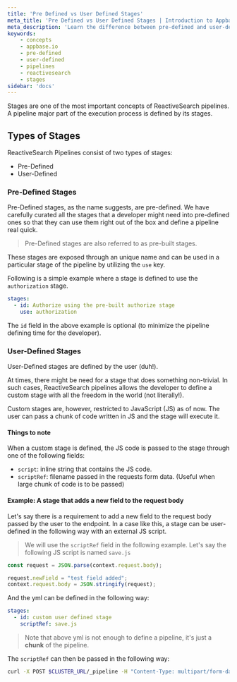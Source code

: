 ```yaml
---
title: 'Pre Defined vs User Defined Stages'
meta_title: 'Pre Defined vs User Defined Stages | Introduction to Appbase.io'
meta_description: 'Learn the difference between pre-defined and user-defined stages and when to use them or not to'
keywords:
    - concepts
    - appbase.io
    - pre-defined
    - user-defined
    - pipelines
    - reactivesearch
    - stages
sidebar: 'docs'
---
```


Stages are one of the most important concepts of ReactiveSearch pipelines. A pipeline major part of the execution process is defined by its stages.

## Types of Stages

ReactiveSearch Pipelines consist of two types of stages:

- Pre-Defined
- User-Defined

### Pre-Defined Stages

Pre-Defined stages, as the name suggests, are pre-defined. We have carefully curated all the stages that a developer might need into pre-defined ones so that they can use them right out of the box and define a pipeline real quick.

> Pre-Defined stages are also referred to as pre-built stages.

These stages are exposed through an unique name and can be used in a particular stage of the pipeline by utilizing the `use` key.

Following is a simple example where a stage is defined to use the `authorization` stage.

```yml
stages:
  - id: Authorize using the pre-built authorize stage
    use: authorization
```

The `id` field in the above example is optional (to minimize the pipeline defining time for the developer).

### User-Defined Stages

User-Defined stages are defined by the user (duh!).

At times, there might be need for a stage that does something non-trivial. In such cases, ReactiveSearch pipelines allows the developer to define a custom stage with all the freedom in the world (not literally!).

Custom stages are, however, restricted to JavaScript (JS) as of now. The user can pass a chunk of code written in JS and the stage will execute it.

#### Things to note

When a custom stage is defined, the JS code is passed to the stage through one of the following fields:

- `script`: inline string that contains the JS code.
- `scriptRef`: filename passed in the requests form data. (Useful when large chunk of code is to be passed)

#### Example: A stage that adds a new field to the request body

Let's say there is a requirement to add a new field to the request body passed by the user to the endpoint. In a case like this, a stage can be user-defined in the following way with an external JS script.

> We will use the `scriptRef` field in the following example. Let's say the following JS script is named `save.js`

```js
const request = JSON.parse(context.request.body);

request.newField = "test field added";
context.request.body = JSON.stringify(request);
```

And the yml can be defined in the following way:

```yml
stages:
  - id: custom user defined stage
    scriptRef: save.js
```

> Note that above yml is not enough to define a pipeline, it's just a **chunk** of the pipeline.

The `scriptRef` can then be passed in the following way:

```sh
curl -X POST $CLUSTER_URL/_pipeline -H "Content-Type: multipart/form-data" --form "pipeline=pipeline.yml" --form "save.js=save.js"
```
